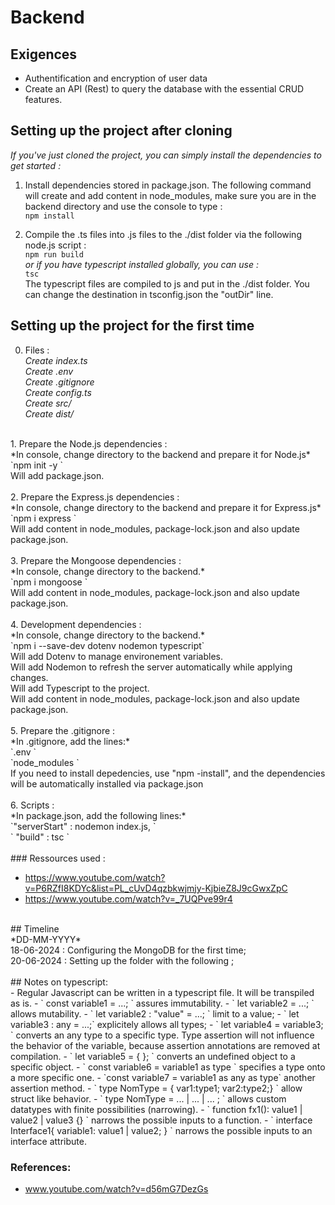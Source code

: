 # Backend 

## Exigences 

 - Authentification and encryption of user data
 - Create an API (Rest) to query the database with the essential CRUD features.


## Setting up the project after cloning

 *If you've just cloned the project, you can simply install the dependencies to get started :*<br>

 1. Install dependencies stored in package.json. The following command will create and add content in node_modules, make sure you are in the backend directory and use the console to type :<br>
 `npm install ` 

 2. Compile the .ts files into .js files to the ./dist folder via the following node.js script : <br>
 `npm run build ` <br>
 *or if you have typescript installed globally, you can use :*<br>
  `tsc`<br>
 The typescript files are compiled to js and put in the ./dist folder. You can change the destination in tsconfig.json the "outDir" line.



## Setting up the project for the first time

 0. Files : <br>
*Create index.ts*<br>
*Create .env*<br>
*Create .gitignore*<br>
*Create config.ts*<br>
*Create src/*<br>
*Create dist/*<br>


<br>
 1.  Prepare the Node.js dependencies :<br>
*In console, change directory to the backend and prepare it for Node.js* <br>
`npm init -y ` <br>
Will add package.json. <br>

<br>
 2. Prepare the Express.js dependencies : <br>
*In console, change directory to the backend and prepare it for Express.js*<br>
`npm i express ` <br>
Will add content in node_modules, package-lock.json and also update package.json.<br>

<br>
 3. Prepare the Mongoose dependencies : <br>
*In console, change directory to the backend.*<br>
`npm i mongoose ` <br>
Will add content in node_modules, package-lock.json and also update package.json.<br>

<br>
 4. Development dependencies : <br>
*In console, change directory to the backend.*<br>
`npm i --save-dev dotenv nodemon typescript` <br>
Will add Dotenv to manage environement variables. <br>
Will add Nodemon to refresh the server automatically while applying changes.<br>
Will add Typescript to the project.<br>
Will add content in node_modules, package-lock.json and also update package.json.<br>
<br>
 5. Prepare the .gitignore :<br>
 *In .gitignore, add the lines:*<br>
`.env `<br>
`node_modules ` <br>
If you need to install depedencies, use "npm -install", and the dependencies will be automatically installed via package.json<br>

<br>
 6. Scripts : <br>
*In package.json, add the following lines:*<br>
`"serverStart" : nodemon index.js, `<br>
` "build" : tsc `<br>



<br>
### Ressources used :

 - https://www.youtube.com/watch?v=P6RZfI8KDYc&list=PL_cUvD4qzbkwjmjy-KjbieZ8J9cGwxZpC
 - https://www.youtube.com/watch?v=_7UQPve99r4

<br>
## Timeline<br>
*DD-MM-YYYY*<br>
18-06-2024 : Configuring the MongoDB for the first time;<br>
20-06-2024 : Setting up the folder with the following ;<br>




<br>
## Notes on typescript:<br>
 - Regular Javascript can be written in a typescript file. It will be transpiled as is.
 - ` const variable1 = ...; ` assures immutability.
 - ` let variable2 = ...; ` allows mutability.
 - ` let variable2 : "value" = ...; ` limit to a value;
 - ` let variable3 : any = ...;` explicitely allows all types;
 - ` let variable4 = <type> variable3; ` converts an any type to a specific type. Type assertion will not influence the behavior of the variable, because assertion annotations are removed at compilation.
 - ` let variable5 = <interface> { }; ` converts an undefined object to a specific object.
 - ` const variable6 = variable1 as type ` specifies a type onto a more specific one.
 - `const variable7 = variable1 as any as type` another assertion method.
 - ` type NomType = { var1:type1; var2:type2;} ` allow struct like behavior.
 - ` type NomType = ... | ... | ... ; ` allows custom datatypes with finite possibilities (narrowing).
 - ` function fx1(): value1 | value2 | value3 {} ` narrows the possible inputs to a function.
 - ` interface Interface1{ variable1: value1 | value2; } ` narrows the possible inputs to an interface attribute.

### References:
 - www.youtube.com/watch?v=d56mG7DezGs